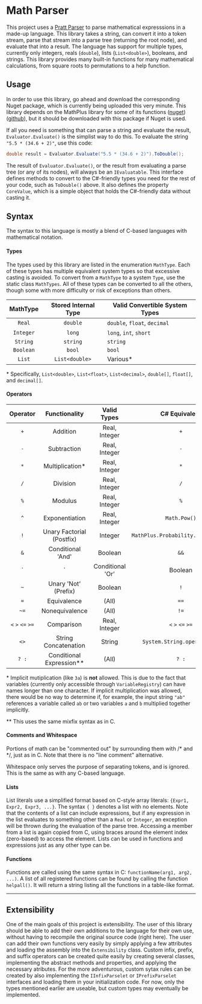 # Math Parser
This project uses a [Pratt Parser](http://journal.stuffwithstuff.com/2011/03/19/pratt-parsers-expression-parsing-made-easy/) to parse mathematical expresssions in a made-up language. This library takes a string, can convert it into a token stream, parse that stream into a parse tree (returning the root node), and evaluate that into a result. The language has support for multiple types, currently only integers, reals (`double`), lists (`List<double>`), booleans, and strings. This library provides many built-in functions for many mathematical calculations, from square roots to permutations to a help function.

## Usage
In order to use this library, go ahead and download the corresponding Nuget package, which is currently being uploaded this very minute. This library depends on the MathPlus library for some of its functions ([nuget](https://www.nuget.org/packages/MathPlus.Desktop/0.2.0)) ([github](https://github.com/einsteinsci/math-plus)), but it should be downloaded with this package if Nuget is used.

If all you need is something that can parse a string and evaluate the result, `Evaluator.Evaluate()` is the simplist way to do this. To evaluate the string `"5.5 * (34.6 + 2)"`, use this code:
```csharp
double result = Evaluator.Evaluate("5.5 * (34.6 + 2)").ToDouble();
```
The result of `Evaluator.Evaluate()`, or the result from evaluating a parse tree (or any of its nodes), will always be an `IEvaluatable`. This interface defines methods to convert to the C#-friendly types you need for the rest of your code, such as `ToDouble()` above. It also defines the property `CoreValue`, which is a simple object that holds the C#-friendly data without casting it.

## Syntax
The syntax to this language is mostly a blend of C-based languages with mathematical notation.

#### Types
The types used by this library are listed in the enumeration `MathType`. Each of these types has multiple equivalent system types so that excessive casting is avoided. To convert from a `MathType` to a system `Type`, use the static class `MathTypes`. All of these types can be converted to all the others, though some with more difficulty or risk of exceptions than others.

| MathType | Stored Internal Type | Valid Convertible System Types |
|:--------:|:--------------------:| ----------------------- |
| `Real` | `double` | `double`, `float`, `decimal` |
| `Integer` | `long` | `long`, `int`, `short` |
| `String` | `string` | `string` |
| `Boolean` | `bool` | `bool` |
| `List` | `List<double>` | Various* |
\* Specifically, `List<double>`, `List<float>`, `List<decimal>`, `double[]`, `float[]`, and `decimal[]`.

#### Operators
| Operator | Functionality | Valid Types | C# Equivalent |
|:--------:|:-------------:|:-----------:|:-------------:|
| `+` | Addition | Real, Integer | `+` |
| `-` | Subtraction | Real, Integer | `-` |
| `*` | Multiplication* | Real, Integer | `*` |
| `/` | Division | Real, Integer | `/` |
| `%` | Modulus | Real, Integer | `%` |
| `^` | Exponentiation | Real, Integer | `Math.Pow()` |
| `!` | Unary Factorial (Postfix) | Integer | `MathPlus.Probability.Factorial()` |
| `&` | Conditional 'And' | Boolean | `&&` |
| `|` | Conditional 'Or' | Boolean | `||` |
| `~` | Unary 'Not' (Prefix) | Boolean | `!` |
| `=` | Equivalence | (All) | `==` |
| `~=` | Nonequivalence | (All) | `!=` |
| `<` `>` `<=` `>=` | Comparison | Real, Integer | `<` `>` `<=` `>=` |
| `<>` | String Concatenation | String | `System.String.operator+()` |
| `? :` | Conditional Expression** | (All) | `? :` |
\* Implicit mutiplication (like `3a`) is **not** allowed. This is due to the fact that variables (currently only accessible through `VariableRegistry`) can have names longer than one character. If implicit multiplication was allowed, there would be no way to determine if, for example, the input string `"ab"` references a variable called `ab` or two variables `a` and `b` multiplied together implicitly.

\** This uses the same mixfix syntax as in C.

#### Comments and Whitespace
Portions of math can be "commented out" by surrounding them with /* and */, just as in C. Note that there is no "line comment" alternative.

Whitespace only serves the purpose of separating tokens, and is ignored. This is the same as with any C-based language.

#### Lists
List literals use a simplified format based on C-style array literals: `{Expr1, Expr2, Expr3, ...}`. The syntax `{ }` denotes a list with no elements. Note that the contents of a list can include expressions, but if any expression in the list evaluates to something other than a `Real` or `Integer`, an exception will be thrown during the evaluation of the parse tree. Accessing a member from a list is again copied from C, using braces around the element index (zero-based) to access the element. Lists can be used in functions and expressions just as any other type can be.

#### Functions
Functions are called using the same syntax in C: `functionName(arg1, arg2, ...)`. A list of all registered functions can be found by calling the function `helpall()`. It will return a string listing all the functions in a table-like format.

---

## Extensibility
One of the main goals of this project is extensibility. The user of this library should be able to add their own additions to the language for their own use, without having to recompile the original source code (right here). The user can add their own functions very easily by simply applying a few attributes and loading the assembly into the `Extensibility` class. Custom infix, prefix, and suffix operators can be created quite easily by creating several classes, implementing the abstract methods and properties, and applying the necessary atributes. For the more adventurous, custom sytax rules can be created by also implementing the `IInfixParselet` or `IPrefixParselet` interfaces and loading them in your initialization code. For now, only the types mentioned earlier are useable, but custom types may eventually be implemented.


